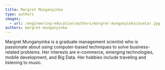 ```yaml
---
title: Margret Munganyinka
type: authors
images:
  - url: /engineering-education/authors/margret-munganyinka/avatar.jpg
authors: margret-munganyinka
---
```

Margret Munganyinka is a graduate management scientist who is passionate about using computer-based techniques to solve business-related problems. Her interests are e-commerce, emerging technologies, mobile development, and Big Data. Her hobbies include traveling and listening to music. 

